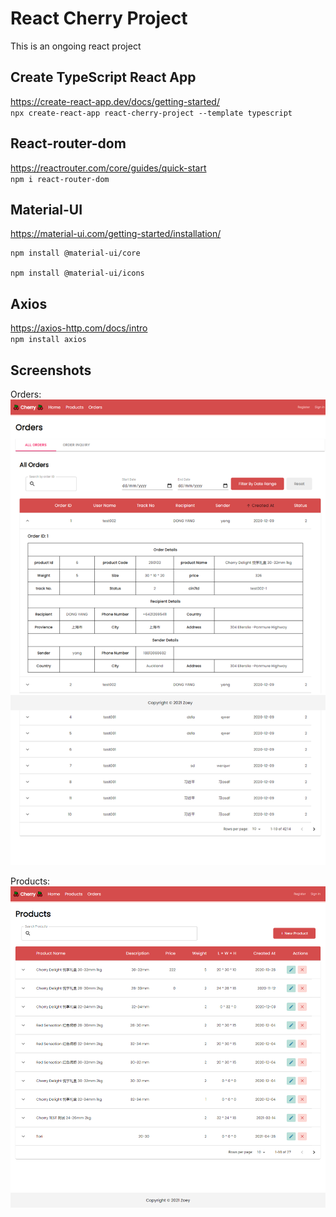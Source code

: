 # React Cherry Project
This is an ongoing react project

## Create TypeScript React App
https://create-react-app.dev/docs/getting-started/   
`npx create-react-app react-cherry-project --template typescript`   

## React-router-dom
https://reactrouter.com/core/guides/quick-start   
`npm i react-router-dom`

## Material-UI
https://material-ui.com/getting-started/installation/
```
npm install @material-ui/core

npm install @material-ui/icons
```

## Axios
https://axios-http.com/docs/intro   
`npm install axios`

## Screenshots
Orders:   
<img src="https://github.com/JingyiNiu/react-cherry-project/blob/master/public/screenshots/orders.png" width=600>   

Products:   
<img src="https://github.com/JingyiNiu/react-cherry-project/blob/master/public/screenshots/products.png" width=600>  